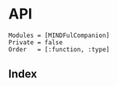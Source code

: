 # API

```@autodocs
Modules = [MINDFulCompanion]
Private = false
Order   = [:function, :type]
```

## Index

```@index
```

